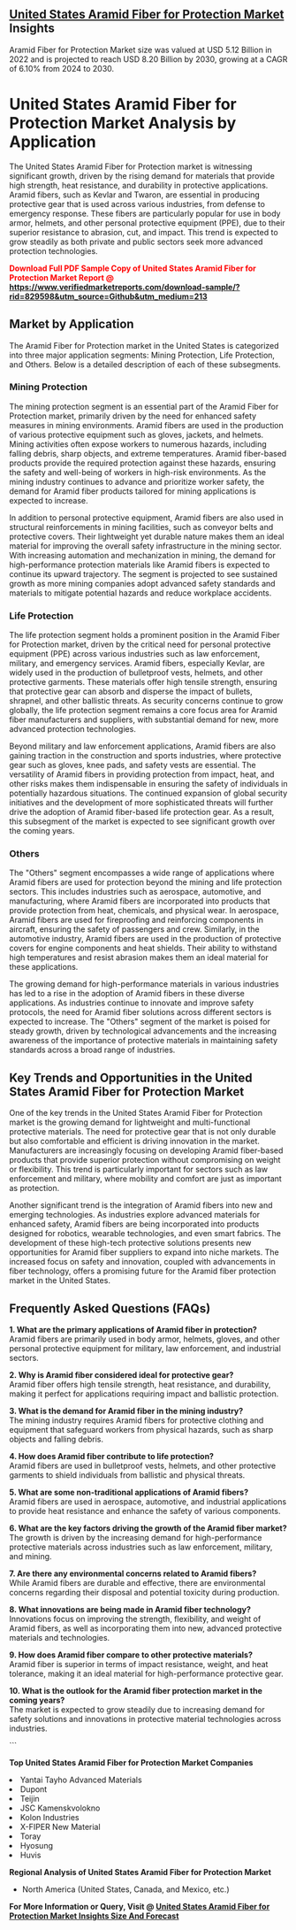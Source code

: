 <h2><a href="https://www.verifiedmarketreports.com/download-sample/?rid=829598&amp;utm_source=Github&amp;utm_medium=213" target="_blank">United States Aramid Fiber for Protection Market</a> Insights</h2><p>Aramid Fiber for Protection Market size was valued at USD 5.12 Billion in 2022 and is projected to reach USD 8.20 Billion by 2030, growing at a CAGR of 6.10% from 2024 to 2030.</p><p><h1>United States Aramid Fiber for Protection Market Analysis by Application</h1><p>The United States Aramid Fiber for Protection market is witnessing significant growth, driven by the rising demand for materials that provide high strength, heat resistance, and durability in protective applications. Aramid fibers, such as Kevlar and Twaron, are essential in producing protective gear that is used across various industries, from defense to emergency response. These fibers are particularly popular for use in body armor, helmets, and other personal protective equipment (PPE), due to their superior resistance to abrasion, cut, and impact. This trend is expected to grow steadily as both private and public sectors seek more advanced protection technologies. <strong><p><span class=""><span style="color: #ff0000;"><strong>Download Full PDF Sample Copy of United States Aramid Fiber for Protection Market Report</strong> @ </span><a href="https://www.verifiedmarketreports.com/download-sample/?rid=829598&amp;utm_source=Github&amp;utm_medium=213" target="_blank">https://www.verifiedmarketreports.com/download-sample/?rid=829598&amp;utm_source=Github&amp;utm_medium=213</a></span></p></strong></p><h2>Market by Application</h2><p>The Aramid Fiber for Protection market in the United States is categorized into three major application segments: Mining Protection, Life Protection, and Others. Below is a detailed description of each of these subsegments.</p><h3>Mining Protection</h3><p>The mining protection segment is an essential part of the Aramid Fiber for Protection market, primarily driven by the need for enhanced safety measures in mining environments. Aramid fibers are used in the production of various protective equipment such as gloves, jackets, and helmets. Mining activities often expose workers to numerous hazards, including falling debris, sharp objects, and extreme temperatures. Aramid fiber-based products provide the required protection against these hazards, ensuring the safety and well-being of workers in high-risk environments. As the mining industry continues to advance and prioritize worker safety, the demand for Aramid fiber products tailored for mining applications is expected to increase.</p><p>In addition to personal protective equipment, Aramid fibers are also used in structural reinforcements in mining facilities, such as conveyor belts and protective covers. Their lightweight yet durable nature makes them an ideal material for improving the overall safety infrastructure in the mining sector. With increasing automation and mechanization in mining, the demand for high-performance protection materials like Aramid fibers is expected to continue its upward trajectory. The segment is projected to see sustained growth as more mining companies adopt advanced safety standards and materials to mitigate potential hazards and reduce workplace accidents.</p><h3>Life Protection</h3><p>The life protection segment holds a prominent position in the Aramid Fiber for Protection market, driven by the critical need for personal protective equipment (PPE) across various industries such as law enforcement, military, and emergency services. Aramid fibers, especially Kevlar, are widely used in the production of bulletproof vests, helmets, and other protective garments. These materials offer high tensile strength, ensuring that protective gear can absorb and disperse the impact of bullets, shrapnel, and other ballistic threats. As security concerns continue to grow globally, the life protection segment remains a core focus area for Aramid fiber manufacturers and suppliers, with substantial demand for new, more advanced protection technologies.</p><p>Beyond military and law enforcement applications, Aramid fibers are also gaining traction in the construction and sports industries, where protective gear such as gloves, knee pads, and safety vests are essential. The versatility of Aramid fibers in providing protection from impact, heat, and other risks makes them indispensable in ensuring the safety of individuals in potentially hazardous situations. The continued expansion of global security initiatives and the development of more sophisticated threats will further drive the adoption of Aramid fiber-based life protection gear. As a result, this subsegment of the market is expected to see significant growth over the coming years.</p><h3>Others</h3><p>The "Others" segment encompasses a wide range of applications where Aramid fibers are used for protection beyond the mining and life protection sectors. This includes industries such as aerospace, automotive, and manufacturing, where Aramid fibers are incorporated into products that provide protection from heat, chemicals, and physical wear. In aerospace, Aramid fibers are used for fireproofing and reinforcing components in aircraft, ensuring the safety of passengers and crew. Similarly, in the automotive industry, Aramid fibers are used in the production of protective covers for engine components and heat shields. Their ability to withstand high temperatures and resist abrasion makes them an ideal material for these applications.</p><p>The growing demand for high-performance materials in various industries has led to a rise in the adoption of Aramid fibers in these diverse applications. As industries continue to innovate and improve safety protocols, the need for Aramid fiber solutions across different sectors is expected to increase. The "Others" segment of the market is poised for steady growth, driven by technological advancements and the increasing awareness of the importance of protective materials in maintaining safety standards across a broad range of industries.</p><h2>Key Trends and Opportunities in the United States Aramid Fiber for Protection Market</h2><p>One of the key trends in the United States Aramid Fiber for Protection market is the growing demand for lightweight and multi-functional protective materials. The need for protective gear that is not only durable but also comfortable and efficient is driving innovation in the market. Manufacturers are increasingly focusing on developing Aramid fiber-based products that provide superior protection without compromising on weight or flexibility. This trend is particularly important for sectors such as law enforcement and military, where mobility and comfort are just as important as protection.</p><p>Another significant trend is the integration of Aramid fibers into new and emerging technologies. As industries explore advanced materials for enhanced safety, Aramid fibers are being incorporated into products designed for robotics, wearable technologies, and even smart fabrics. The development of these high-tech protective solutions presents new opportunities for Aramid fiber suppliers to expand into niche markets. The increased focus on safety and innovation, coupled with advancements in fiber technology, offers a promising future for the Aramid fiber protection market in the United States.</p><h2>Frequently Asked Questions (FAQs)</h2><p><strong>1. What are the primary applications of Aramid fiber in protection?</strong><br>Aramid fibers are primarily used in body armor, helmets, gloves, and other personal protective equipment for military, law enforcement, and industrial sectors.</p><p><strong>2. Why is Aramid fiber considered ideal for protective gear?</strong><br>Aramid fiber offers high tensile strength, heat resistance, and durability, making it perfect for applications requiring impact and ballistic protection.</p><p><strong>3. What is the demand for Aramid fiber in the mining industry?</strong><br>The mining industry requires Aramid fibers for protective clothing and equipment that safeguard workers from physical hazards, such as sharp objects and falling debris.</p><p><strong>4. How does Aramid fiber contribute to life protection?</strong><br>Aramid fibers are used in bulletproof vests, helmets, and other protective garments to shield individuals from ballistic and physical threats.</p><p><strong>5. What are some non-traditional applications of Aramid fibers?</strong><br>Aramid fibers are used in aerospace, automotive, and industrial applications to provide heat resistance and enhance the safety of various components.</p><p><strong>6. What are the key factors driving the growth of the Aramid fiber market?</strong><br>The growth is driven by the increasing demand for high-performance protective materials across industries such as law enforcement, military, and mining.</p><p><strong>7. Are there any environmental concerns related to Aramid fibers?</strong><br>While Aramid fibers are durable and effective, there are environmental concerns regarding their disposal and potential toxicity during production.</p><p><strong>8. What innovations are being made in Aramid fiber technology?</strong><br>Innovations focus on improving the strength, flexibility, and weight of Aramid fibers, as well as incorporating them into new, advanced protective materials and technologies.</p><p><strong>9. How does Aramid fiber compare to other protective materials?</strong><br>Aramid fiber is superior in terms of impact resistance, weight, and heat tolerance, making it an ideal material for high-performance protective gear.</p><p><strong>10. What is the outlook for the Aramid fiber protection market in the coming years?</strong><br>The market is expected to grow steadily due to increasing demand for safety solutions and innovations in protective material technologies across industries.</p>```</p><p><strong>Top United States Aramid Fiber for Protection Market Companies</strong></p><div data-test-id=""><p><li>Yantai Tayho Advanced Materials</li><li> Dupont</li><li> Teijin</li><li> JSC Kamenskvolokno</li><li> Kolon Industries</li><li> X-FIPER New Material</li><li> Toray</li><li> Hyosung</li><li> Huvis</li></p><div><strong>Regional Analysis of&nbsp;United States Aramid Fiber for Protection Market</strong></div><ul><li dir="ltr"><p dir="ltr">North America&nbsp;(United States, Canada, and Mexico, etc.)</p></li></ul><p><strong>For More Information or Query, Visit @&nbsp;</strong><strong><a href="https://www.verifiedmarketreports.com/product/aramid-fiber-for-protection-market/?utm_source=Github&amp;utm_medium=213" target="_blank">United States Aramid Fiber for Protection Market Insights Size And Forecast</a></strong></p></div>
